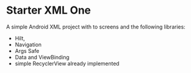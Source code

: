 # Starter XML One

A simple Android XML project with to screens and the following libraries:
* Hilt,
* Navigation
* Args Safe
* Data and ViewBinding
* simple RecyclerView already implemented
